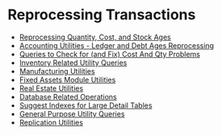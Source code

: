 <div class="ignore-in-full-text-search">

# Reprocessing Transactions
  - [Reprocessing Quantity, Cost, and Stock Ages](/reprocessing/reprocess-qty-and-cost.md)
  - [Accounting Utilities - Ledger and Debt Ages Reprocessing](/reprocessing/reprocess-ledger-and-debt-ages.md)
  - [Queries to Check for (and Fix) Cost And Qty Problems](/reprocessing/cost-and-qty-problems.md)
  - [Inventory Related Utility Queries](/reprocessing/inventory-utilities.md)
  - [Manufacturing Utilities](/reprocessing/manufacturing-utilities.md)
  - [Fixed Assets Module Utilities](/reprocessing/fixed-asset-utilities.md)
  - [Real Estate Utilities](/reprocessing/real-estate-utilities.md)
  - [Database Related Operations](/reprocessing/db-operations.md)
  - [Suggest Indexes for Large Detail Tables](/reprocessing/suggest-index-creation.md)
  - [General Purpose Utility Queries](/reprocessing/general-purpose-utility-queries.md)
  - [Replication Utilities](/reprocessing/replication.md)

</div>

